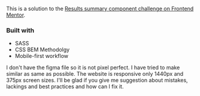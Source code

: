 This is a solution to the [Results summary component challenge on Frontend Mentor](https://www.frontendmentor.io/challenges/results-summary-component-CE_K6s0maV).

### Built with

-   SASS
-   CSS BEM Methodolgy
-   Mobile-first workflow

I don't have the figma file so it is not pixel perfect. I have tried to make similar as same as possible. The website is responsive only 1440px and 375px screen sizes. I'll be glad if you give me suggestion about mistakes, lackings and best practices and how can I fix it.
